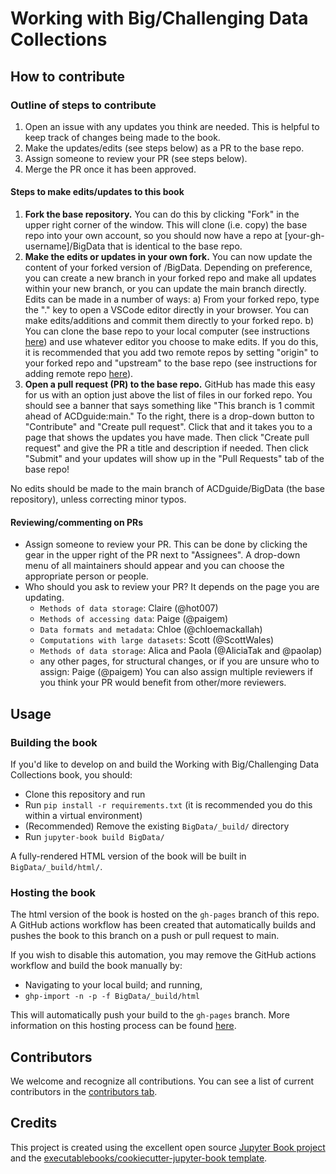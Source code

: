# Working with Big/Challenging Data Collections

## How to contribute

### Outline of steps to contribute
1. Open an issue with any updates you think are needed. This is helpful to keep track of changes being made to the book.
2. Make the updates/edits (see steps below) as a PR to the base repo.
3. Assign someone to review your PR (see steps below). 
4. Merge the PR once it has been approved.


#### Steps to make edits/updates to this book
1. **Fork the base repository.** You can do this by clicking "Fork" in the upper right corner of the window. This will clone (i.e. copy) the base repo into your own account, so you should now have a repo at [your-gh-username]/BigData that is identical to the base repo.
2. **Make the edits or updates in your own fork.** You can now update the content of your forked version of /BigData. Depending on preference, you can create a new branch in your forked repo and make all updates within your new branch, or you can update the main branch directly. Edits can be made in a number of ways:
  a) From your forked repo, type the "." key to open a VSCode editor directly in your browser. You can make edits/additions and commit them directly to your forked repo.
  b) You can clone the base repo to your local computer (see instructions [here](https://docs.github.com/en/repositories/creating-and-managing-repositories/cloning-a-repository)) and use whatever editor you choose to make edits. If you do this, it is recommended that you add two remote repos by setting "origin" to your forked repo and "upstream" to the base repo (see instructions for adding remote repo [here](https://docs.github.com/en/get-started/getting-started-with-git/managing-remote-repositories)). 
3. **Open a pull request (PR) to the base repo.** GitHub has made this easy for us with an option just above the list of files in our forked repo. You should see a banner that says something like "This branch is 1 commit ahead of ACDguide:main." To the right, there is a drop-down button to "Contribute" and "Create pull request". Click that and it takes you to a page that shows the updates you have made. Then click "Create pull request" and give the PR a title and description if needed. Then click "Submit" and your updates will show up in the "Pull Requests" tab of the base repo!

<div class="alert alert-primary" role="alert">
  No edits should be made to the main branch of ACDguide/BigData (the base repository), unless correcting minor typos.
</div>

#### Reviewing/commenting on PRs
- Assign someone to review your PR. This can be done by clicking the gear in the upper right of the PR next to "Assignees". A drop-down menu of all maintainers should appear and you can choose the appropriate person or people.
- Who should you ask to review your PR? It depends on the page you are updating.
  - `Methods of data storage`: Claire (@hot007)
  - `Methods of accessing data`: Paige (@paigem)
  - `Data formats and metadata`: Chloe (@chloemackallah)
  - `Computations with large datasets`: Scott (@ScottWales)
  - `Methods of data storage`: Alica and Paola (@AliciaTak and @paolap)
  - any other pages, for structural changes, or if you are unsure who to assign: Paige (@paigem)
You can also assign multiple reviewers if you think your PR would benefit from other/more reviewers.


## Usage

### Building the book

If you'd like to develop on and build the Working with Big/Challenging Data Collections book, you should:

- Clone this repository and run
- Run `pip install -r requirements.txt` (it is recommended you do this within a virtual environment)
- (Recommended) Remove the existing `BigData/_build/` directory
- Run `jupyter-book build BigData/`

A fully-rendered HTML version of the book will be built in `BigData/_build/html/`.

### Hosting the book

The html version of the book is hosted on the `gh-pages` branch of this repo. A GitHub actions workflow has been created that automatically builds and pushes the book to this branch on a push or pull request to main.

If you wish to disable this automation, you may remove the GitHub actions workflow and build the book manually by:

- Navigating to your local build; and running,
- `ghp-import -n -p -f BigData/_build/html`

This will automatically push your build to the `gh-pages` branch. More information on this hosting process can be found [here](https://jupyterbook.org/publish/gh-pages.html#manually-host-your-book-with-github-pages).

## Contributors

We welcome and recognize all contributions. You can see a list of current contributors in the [contributors tab](https://github.com/ACDguide/BigData/graphs/contributors).

## Credits

This project is created using the excellent open source [Jupyter Book project](https://jupyterbook.org/) and the [executablebooks/cookiecutter-jupyter-book template](https://github.com/executablebooks/cookiecutter-jupyter-book).
